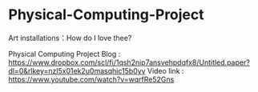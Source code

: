 # Physical-Computing-Project
Art installations：How do I love thee?


Physical Computing Project Blog : https://www.dropbox.com/scl/fi/1qsh2nip7ansvehpdqfx8/Untitled.paper?dl=0&rlkey=nzl5x01ek2u0masqhic15b0yy
Video link : https://www.youtube.com/watch?v=wqrfRe52Gns
